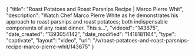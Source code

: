 {
    "title": "Roast Potatoes and Roast Parsnips Recipe | Marco Pierre Whit",
    "description": "Watch Chef Marco Pierre White as he demonstrates his approach to roast parsnips and roast potatoes; both indispensable components of any roast dinner. This s...",
    "videoid": "143675",
    "date_created": "1393054142",
    "date_modified": "1418181164",
    "type": "captivate",
    "layout": "video",
    "url": "\/v\/roast-potatoes-and-roast-parsnips-recipe-marco-pierre-whit\/143675"
}